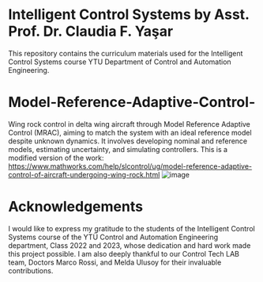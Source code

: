 
# Intelligent Control Systems  by Asst. Prof. Dr. Claudia F. Yaşar

This repository contains the curriculum materials used for the Intelligent Control Systems course YTU Department of Control and Automation Engineering.

# Model-Reference-Adaptive-Control-
Wing rock control in delta wing aircraft through Model Reference Adaptive Control (MRAC), aiming to match the system with an ideal reference model despite unknown dynamics. It involves developing nominal and reference models, estimating uncertainty, and simulating controllers.
This is a modified version of the work: https://www.mathworks.com/help/slcontrol/ug/model-reference-adaptive-control-of-aircraft-undergoing-wing-rock.html
![image](https://github.com/ClaudiaYasar/Model-Reference-Adaptive-Control-/assets/132692602/98e36589-a34f-4791-afda-691f00a8f10f)

# Acknowledgements
I would like to express my gratitude to the students of the Intelligent Control Systems course of the YTÜ Control and Automation Engineering department, Class 2022 and 2023, whose dedication and hard work made this project possible. I am also deeply thankful to our Control Tech LAB team, Doctors Marco Rossi, and Melda Ulusoy for their invaluable contributions.
